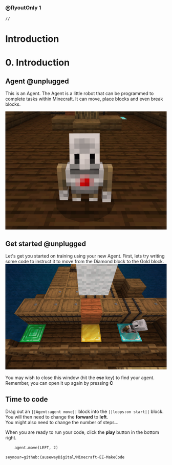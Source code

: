 

### @flyoutOnly 1

```template
// 
```

# Introduction



# 0. Introduction

## Agent @unplugged

This is an Agent. The Agent is a little robot that can be programmed to complete tasks within Minecraft. It can move, place blocks and even break blocks.   


![Agent](https://raw.githubusercontent.com/CausewayDigital/Minecraft-EE-MakeCode/main/tutorials/seymour-island/images/seymour_task_0_agent.jpg)

## Get started @unplugged

Let's get you started on training using your new Agent. First, lets try writing
some code to instruct it to move from the Diamond block to the Gold block.   
![Agent moving](https://raw.githubusercontent.com/CausewayDigital/Minecraft-EE-MakeCode/main/tutorials/seymour-island/images/seymour_task_0_move.gif)

You may wish to close this window (hit the **esc** key) to find your agent.   
Remember, you can open it up again by pressing **C**

## Time to code
Drag out an ``||Agent:agent move||`` block into the ``||loops:on start||`` block.   
You will then need to change the **forward** to **left**.   
You might also need to change the number of steps...   

When you are ready to run your code, click the **play** button in the bottom right.

```blocks
    agent.move(LEFT, 2)
```

```package
seymour=github:CausewayDigital/Minecraft-EE-MakeCode
```
